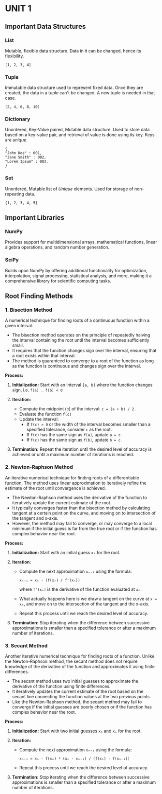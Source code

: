 # UNIT 1

## Important Data Structures

### List
Mutable, flexible data structure. Data in it can be changed, hence its flexibility.

    [1, 2, 3, 4]
    
### Tuple
Immutable data structure used to represent fixed data. Once they are created, the data in a tuple can't be changed. A new tuple is needed in that case.

    (2, 4, 6, 8, 10)
    
### Dictionary
Unordered, Key-Value paired, Mutable data structure. Used to store data based on a key-value pair, and retrieval of value is done using its key. Keys are *unique*.

    {
    "John Doe" : 001,
    "Jane Smith" : 002,
    "Lorem Ipsum" : 003,
    }
    
### Set
Unordered, Mutable list of *Unique* elements. Used for storage of non-repeating data.

    {1, 2, 3, 4, 5}

## Important Libraries

### NumPy
Provides support for multidimensional arrays, mathematical functions, linear algebra operations, and random number generation.
    
### SciPy
Builds upon NumPy by offering additional functionality for optimization, interpolation, signal processing, statistical analysis, and more, making it a comprehensive library for scientific computing tasks.


## Root Finding Methods

### 1. Bisection Method
A numerical technique for finding roots of a continuous function within a given interval.

- The bisection method operates on the principle of repeatedly halving the interval containing the root until the interval becomes sufficiently small.
- It requires that the function changes sign over the interval, ensuring that a root exists within that interval.
- The method is guaranteed to converge to a root of the function as long as the function is continuous and changes sign over the interval.

**Process:**
1. **Initialization:** Start with an interval `[a, b]` where the function changes sign, i.e. `f(a) . f(b) < 0`

2. **Iteration:**
    - Compute the midpoint \(c\) of the interval: `c = (a + b) / 2.`
    - Evaluate the function `f(c)`
    - Update the interval:
        - If `f(c) = 0` or the width of the interval becomes smaller than a specified tolerance, consider `c` as the root.
        - If `f(c)` has the same sign as `f(a)`, update `a = c`.
        - If `f(c)` has the same sign as `f(b)`, update `b = c`.

3. **Termination:** Repeat the iteration until the desired level of accuracy is achieved or until a maximum number of iterations is reached.


### 2. Newton-Raphson Method
An iterative numerical technique for finding roots of a differentiable function. The method uses linear approximation to iteratively refine the estimate of the root until convergence is achieved.

- The Newton-Raphson method uses the derivative of the function to iteratively update the current estimate of the root.
- It typically converges faster than the bisection method by calculating tangent at a certain point on the curve, and moving on to intersection of the tangent and x-axis.
- However, the method may fail to converge, or may converge to a local minimum if the initial guess is far from the true root or if the function has complex behavior near the root.

**Process:**
1. **Initialization:** Start with an initial guess `x₀` for the root.

2. **Iteration:**
    - Compute the next approximation `xₙ₊₁` using the formula:

        `xₙ₊₁ = xₙ - (f(xₙ) / f'(xₙ))`

        where `f'(xₙ)` is the derivative of the function evaluated at `xₙ`.
    
    - What actually happens here is we draw a tangent on the curve at `x = x₀`, and move on to the intersection of the tangent and the x-axis.

    - Repeat this process until we reach the desired level of accuracy.

3. **Termination:** Stop iterating when the difference between successive approximations is smaller than a specified tolerance or after a maximum number of iterations.

### 3. Secant Method
Another iterative numerical technique for finding roots of a function. Unlike the Newton-Raphson method, the secant method does not require knowledge of the derivative of the function and approximates it using finite differences.

- The secant method uses two initial guesses to approximate the derivative of the function using finite differences.
- It iteratively updates the current estimate of the root based on the secant line connecting the function values at the two previous points.
- Like the Newton-Raphson method, the secant method may fail to converge if the initial guesses are poorly chosen or if the function has complex behavior near the root.

**Process:**
1. **Initialization:** Start with two initial guesses `x₀` and `x₁` for the root.

2. **Iteration:**
    - Compute the next approximation `xₙ₊₁` using the formula:

        `xₙ₊₁ = xₙ - f(xₙ) * (xₙ - xₙ₋₁) / (f(xₙ) - f(xₙ₋₁))`

    - Repeat this process until we reach the desired level of accuracy.

3. **Termination:** Stop iterating when the difference between successive approximations is smaller than a specified tolerance or after a maximum number of iterations.

